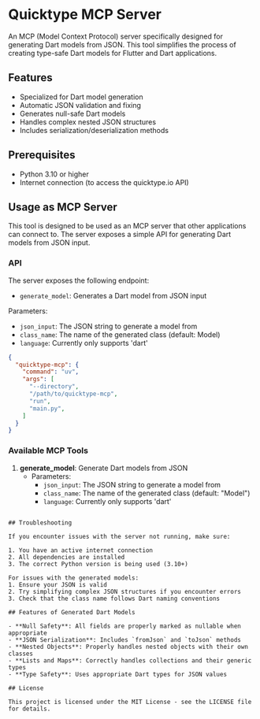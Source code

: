 # Quicktype MCP Server

An MCP (Model Context Protocol) server specifically designed for generating Dart models from JSON. This tool simplifies the process of creating type-safe Dart models for Flutter and Dart applications.

## Features

- Specialized for Dart model generation
- Automatic JSON validation and fixing
- Generates null-safe Dart models
- Handles complex nested JSON structures
- Includes serialization/deserialization methods

## Prerequisites

- Python 3.10 or higher
- Internet connection (to access the quicktype.io API)

## Usage as MCP Server

This tool is designed to be used as an MCP server that other applications can connect to. The server exposes a simple API for generating Dart models from JSON input.

### API

The server exposes the following endpoint:

- `generate_model`: Generates a Dart model from JSON input

Parameters:
- `json_input`: The JSON string to generate a model from
- `class_name`: The name of the generated class (default: Model)
- `language`: Currently only supports 'dart'

```json
{
  "quicktype-mcp": {
    "command": "uv",
    "args": [
      "--directory",
      "/path/to/quicktype-mcp",
      "run",
      "main.py",
    ]
  }
}
```

### Available MCP Tools

1. **generate_model**: Generate Dart models from JSON
   - Parameters:
     - `json_input`: The JSON string to generate a model from
     - `class_name`: The name of the generated class (default: "Model")
     - `language`: Currently only supports 'dart'

```

## Troubleshooting

If you encounter issues with the server not running, make sure:

1. You have an active internet connection
2. All dependencies are installed
3. The correct Python version is being used (3.10+)

For issues with the generated models:
1. Ensure your JSON is valid
2. Try simplifying complex JSON structures if you encounter errors
3. Check that the class name follows Dart naming conventions

## Features of Generated Dart Models

- **Null Safety**: All fields are properly marked as nullable when appropriate
- **JSON Serialization**: Includes `fromJson` and `toJson` methods
- **Nested Objects**: Properly handles nested objects with their own classes
- **Lists and Maps**: Correctly handles collections and their generic types
- **Type Safety**: Uses appropriate Dart types for JSON values

## License

This project is licensed under the MIT License - see the LICENSE file for details.
